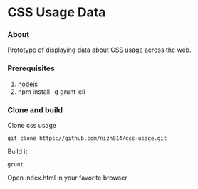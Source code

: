 # CSS Usage Data

### About
Prototype of displaying data about CSS usage across the web.

### Prerequisites
1. [nodejs](https://nodejs.org/) 
2. npm install -g grunt-cli

### Clone and build
Clone css usage
```
git clone https://github.com/nizh914/css-usage.git
```

Build it
```
grunt
```

Open index.html in your favorite browser